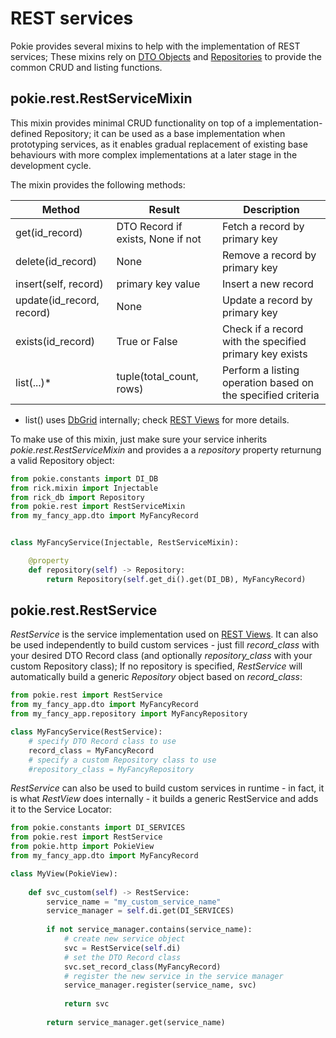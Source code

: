 # REST services

Pokie provides several mixins to help with the implementation of REST services; These mixins rely on [DTO Objects](https://oddbit-project.github.io/rick_db/object_mapper/)
and [Repositories](https://oddbit-project.github.io/rick_db/repository/) to provide the common CRUD and listing 
functions.

## **pokie.rest.RestServiceMixin**

This mixin provides minimal CRUD functionality on top of a implementation-defined Repository; it can be used as a base implementation
when prototyping services, as it enables gradual replacement of existing base behaviours with more complex implementations
at a later stage in the development cycle. 

The mixin provides the following methods:

| Method                    | Result                            | Description                                                  |
|---------------------------|-----------------------------------|--------------------------------------------------------------|
| get(id_record)            | DTO Record if exists, None if not | Fetch a record by primary key                                |
| delete(id_record)         | None                              | Remove a record by primary key                               |
| insert(self, record)      | primary key value                 | Insert a new record                                          |
| update(id_record, record) | None                              | Update a record by primary key                               |
| exists(id_record)| True or False                     | Check if a record with the specified primary key exists      |
|list(...)*|tuple(total_count, rows)| Perform a listing operation based on the specified criteria  |

* list() uses [DbGrid](https://oddbit-project.github.io/rick_db/grid/) internally; check [REST Views](../http/rest.md) for more details. 

To make use of this mixin, just make sure your service inherits *pokie.rest.RestServiceMixin* and provides a 
a *repository* property returnung a valid Repository object:

```python
from pokie.constants import DI_DB
from rick.mixin import Injectable
from rick_db import Repository
from pokie.rest import RestServiceMixin
from my_fancy_app.dto import MyFancyRecord


class MyFancyService(Injectable, RestServiceMixin):

    @property
    def repository(self) -> Repository:
        return Repository(self.get_di().get(DI_DB), MyFancyRecord)
```

## **pokie.rest.RestService**

*RestService* is the service implementation used on [REST Views](../http/rest.md). It can also be used independently
to build custom services - just fill *record_class* with your desired DTO Record class 
(and optionally *repository_class* with your custom Repository class); If no repository is specified, *RestService*
will automatically build a generic *Repository* object based on *record_class*:

```python
from pokie.rest import RestService
from my_fancy_app.dto import MyFancyRecord
from my_fancy_app.repository import MyFancyRepository

class MyFancyService(RestService):
    # specify DTO Record class to use
    record_class = MyFancyRecord
    # specify a custom Repository class to use
    #repository_class = MyFancyRepository

```
*RestService* can also be used to build custom services in runtime - in fact, it is what *RestView* does internally - 
it builds a generic RestService and adds it to the Service Locator:

```python
from pokie.constants import DI_SERVICES
from pokie.rest import RestService
from pokie.http import PokieView
from my_fancy_app.dto import MyFancyRecord

class MyView(PokieView):
    
    def svc_custom(self) -> RestService:
        service_name = "my_custom_service_name"
        service_manager = self.di.get(DI_SERVICES)
        
        if not service_manager.contains(service_name):        
            # create new service object
            svc = RestService(self.di) 
            # set the DTO Record class
            svc.set_record_class(MyFancyRecord)
            # register the new service in the service manager    
            service_manager.register(service_name, svc)
            
            return svc
        
        return service_manager.get(service_name)
```

